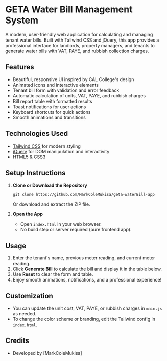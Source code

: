 # GETA Water Bill Management System

A modern, user-friendly web application for calculating and managing tenant water bills. Built with Tailwind CSS and jQuery, this app provides a professional interface for landlords, property managers, and tenants to generate water bills with VAT, PAYE, and rubbish collection charges.

## Features
- Beautiful, responsive UI inspired by CAL College's design
- Animated icons and interactive elements
- Tenant bill form with validation and error feedback
- Automatic calculation of units, VAT, PAYE, and rubbish charges
- Bill report table with formatted results
- Toast notifications for user actions
- Keyboard shortcuts for quick actions
- Smooth animations and transitions

## Technologies Used
- [Tailwind CSS](https://tailwindcss.com/) for modern styling
- [jQuery](https://jquery.com/) for DOM manipulation and interactivity
- HTML5 & CSS3

## Setup Instructions
1. **Clone or Download the Repository**
   ```
   git clone https://github.com/MarkColeMukisa/geta-waterBill-app
   ```
   Or download and extract the ZIP file.

2. **Open the App**
   - Open `index.html` in your web browser.
   - No build step or server required (pure frontend app).

## Usage
1. Enter the tenant's name, previous meter reading, and current meter reading.
2. Click **Generate Bill** to calculate the bill and display it in the table below.
3. Use **Reset** to clear the form and table.
4. Enjoy smooth animations, notifications, and a professional experience!

## Customization
- You can update the unit cost, VAT, PAYE, or rubbish charges in `main.js` as needed.
- To change the color scheme or branding, edit the Tailwind config in `index.html`.

## Credits
- Developed by [MarkColeMukisa]